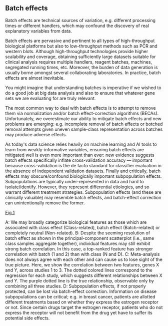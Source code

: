## Batch effects
Batch effects are technical sources of variation, e.g. different processing times or different handlers, which may confound the discovery of real explanatory variables from data.

Batch effects are pervasive and pertinent to all types of high-throughput biological platforms but also to low-throughput methods such as PCR and western blots.  Although high-throughput technologies provide higher scalability and coverage, obtaining sufficiently large datasets suitable for clinical analysis requires multiple handlers, reagent batches, machines, segregated running times, etc. Moreover, the burden of data generation is usually borne amongst several collaborating laboratories. In practice, batch effects are almost inevitable.

You might imagine that understanding batches is imperative if we wished to do a good job at big data analysis and also to ensure that whatever gene sets we are evaluating for are truly relevant.

The most common way to deal with batch effects is to attempt to remove them via normalization and/or batch effect-correction algorithms (BECAs). Unfortunately, we overestimate our ability to mitigate batch effects and new problems are emerging: e.g.  incomplete removal of batch effects or botched removal attempts given uneven sample-class representation across batches may produce adverse effects. 

As today's data science relies heavily on machine learning and AI tools to learn from weakly-informative variables, ensuring batch effects are mitigated well is even more important than ever: new evidence suggests batch effects specifically inflate cross-validation accuracy — important because cross-validation is the de facto standard for classifier evaluation in the absence of independent validation datasets. Finally and critically, batch effects may obscure/confound biologically important subpopulation effects. Subpopulations are typically under-represented in data and hard to isolate/identify. However, they represent differential etiologies, and so warrant different treatment strategies. Subpopulation effects (and these are clinically valuable) may resemble batch effects, and batch-effect correction can unintentionally remove the former.


[Fig 1](/Images/Batch_Fig_1)


A: We may broadly categorize biological features as those which are associated with class effect (Class-related), batch effect (Batch-related) or completely neutral (Non-related). B: Despite the seeming resolution of batch effect as shown in the principal-component scatterplot (i.e., same class samples aggregate together), individual features may still exhibit strong batch correlation. In this case, a top-ranked feature has stronger correlation with batch (1 and 2) than with class (N and D). C: Meta-analysis does not always agree with each other and can cause us to lose sight of the true picture. Here, we show the correlation between two features, genes X and Y, across studies 1 to 3. The dotted colored lines correspond to the regression for each study, which suggests different relationships between X and Y. The purple dotted line is the true relationship, observable only by combining all three studies. D: Subpopulation effects, if not properly protected, can be lost via batch-effect correction. Information on disease subpopulations can be critical; e.g. in breast cancer, patients are allotted different treatments based on whether they express the estrogen receptor or not. Since certain drugs target the estrogen receptor, patients who do not express the receptor will not benefit from the drug yet have to suffer its potential side effects.
